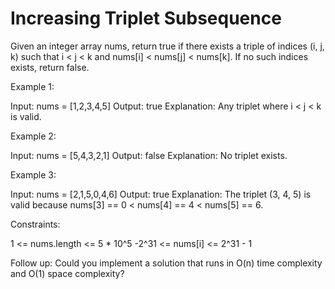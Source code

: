 # Increasing Triplet Subsequence

Given an integer array nums, return true if there exists a triple of indices (i, j, k) such that i < j < k and nums[i] < nums[j] < nums[k]. If no such indices exists, return false.

Example 1:

Input: nums = [1,2,3,4,5]
Output: true
Explanation: Any triplet where i < j < k is valid.

Example 2:

Input: nums = [5,4,3,2,1]
Output: false
Explanation: No triplet exists.

Example 3:

Input: nums = [2,1,5,0,4,6]
Output: true
Explanation: The triplet (3, 4, 5) is valid because nums[3] == 0 < nums[4] == 4 < nums[5] == 6.

Constraints:

1 <= nums.length <= 5 * 10^5
-2^31 <= nums[i] <= 2^31 - 1

Follow up: Could you implement a solution that runs in O(n) time complexity and O(1) space complexity?
